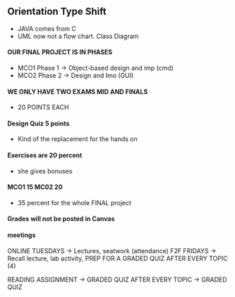 



## Orientation Type Shift

- JAVA comes from C
- UML now not a flow chart. Class Diagram

#### OUR FINAL PROJECT IS IN PHASES

- MCO1 Phase 1 -> Object-based design and imp (cmd)
- MCO2 Phase 2 -> Design and Imo (GUI)

#### WE ONLY HAVE TWO EXAMS MID AND FINALS
- 20 POINTS EACH

#### Design Quiz 5 points
- Kind of the replacement for the hands on 

#### Exercises are 20 percent 
- she gives bonuses

#### MCO1 15 MC02 20
- 35 percent for the whole FINAL project

#### Grades will not be posted in Canvas

#### meetings

ONLINE TUESDAYS -> Lectures, seatwork (attendance)
F2F FRIDAYS -> Recall lecture, lab activity, PREP FOR A GRADED QUIZ AFTER EVERY TOPIC (4)

READING ASSIGNMENT -> GRADED QUIZ 
AFTER EVERY TOPIC -> GRADED QUIZ 



